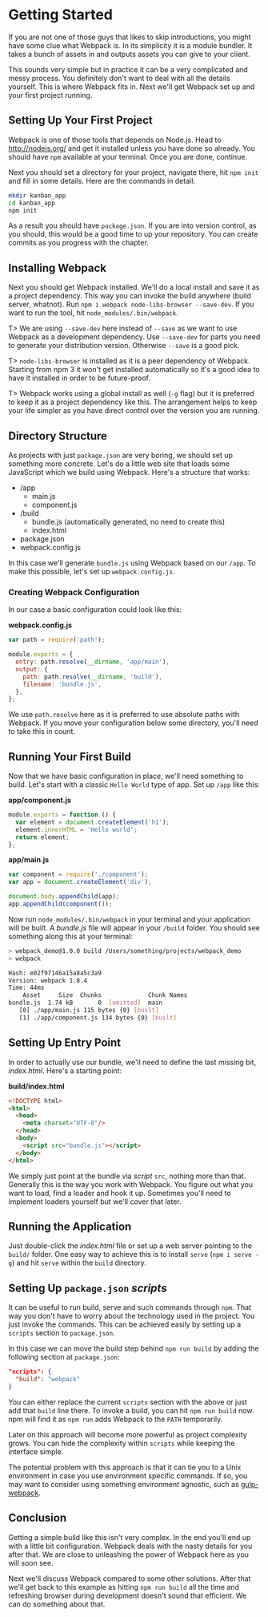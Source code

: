 # Getting Started

If you are not one of those guys that likes to skip introductions, you might have some clue what Webpack is. In its simplicity it is a module bundler. It takes a bunch of assets in and outputs assets you can give to your client.

This sounds very simple but in practice it can be a very complicated and messy process. You definitely don't want to deal with all the details yourself. This is where Webpack fits in. Next we'll get Webpack set up and your first project running.

## Setting Up Your First Project

Webpack is one of those tools that depends on Node.js. Head to http://nodejs.org/ and get it installed unless you have done so already. You should have `npm` available at your terminal. Once you are done, continue.

Next you should set a directory for your project, navigate there, hit `npm init` and fill in some details. Here are the commands in detail:

```bash
mkdir kanban_app
cd kanban_app
npm init
```

As a result you should have `package.json`. If you are into version control, as you should, this would be a good time to up your repository. You can create commits as you progress with the chapter.

## Installing Webpack

Next you should get Webpack installed. We'll do a local install and save it as a project dependency. This way you can invoke the build anywhere (build server, whatnot). Run `npm i webpack node-libs-browser --save-dev`. If you want to run the tool, hit `node_modules/.bin/webpack`.

T> We are using `--save-dev` here instead of `--save` as we want to use Webpack as a development dependency. Use `--save-dev` for parts you need to generate your distribution version. Otherwise `--save` is a good pick.

T> `node-libs-browser` is installed as it is a peer dependency of Webpack. Starting from npm 3 it won't get installed automatically so it's a good idea to have it installed in order to be future-proof.

T> Webpack works using a global install as well (`-g` flag) but it is preferred to keep it as a project dependency like this. The arrangement helps to keep your life simpler as you have direct control over the version you are running.

## Directory Structure

As projects with just `package.json` are very boring, we should set up something more concrete. Let's do a little web site that loads some JavaScript which we build using Webpack. Here's a structure that works:

- /app
  - main.js
  - component.js
- /build
  - bundle.js (automatically generated, no need to create this)
  - index.html
- package.json
- webpack.config.js

In this case we'll generate `bundle.js` using Webpack based on our `/app`. To make this possible, let's set up `webpack.config.js`.

### Creating Webpack Configuration

In our case a basic configuration could look like this:

**webpack.config.js**

```javascript
var path = require('path');

module.exports = {
  entry: path.resolve(__dirname, 'app/main'),
  output: {
    path: path.resolve(__dirname, 'build'),
    filename: 'bundle.js',
  },
};
```

We use `path.resolve` here as it is preferred to use absolute paths with Webpack. If you move your configuration below some directory, you'll need to take this in count.

## Running Your First Build

Now that we have basic configuration in place, we'll need something to build. Let's start with a classic `Hello World` type of app. Set up `/app` like this:

**app/component.js**

```javascript
module.exports = function () {
  var element = document.createElement('h1');
  element.innerHTML = 'Hello world';
  return element;
};
```

**app/main.js**

```javascript
var component = require('./component');
var app = document.createElement('div');

document.body.appendChild(app);
app.appendChild(component());
```

Now run `node_modules/.bin/webpack` in your terminal and your application will be built. A *bundle.js* file will appear in your `/build` folder. You should see something along this at your terminal:

```bash
> webpack_demo@1.0.0 build /Users/something/projects/webpack_demo
> webpack

Hash: e02f97146a15a8a5c3a9
Version: webpack 1.8.4
Time: 44ms
    Asset     Size  Chunks             Chunk Names
bundle.js  1.74 kB       0  [emitted]  main
   [0] ./app/main.js 115 bytes {0} [built]
   [1] ./app/component.js 134 bytes {0} [built]
```

## Setting Up Entry Point

In order to actually use our bundle, we'll need to define the last missing bit, *index.html*. Here's a starting point:

**build/index.html**

```html
<!DOCTYPE html>
<html>
  <head>
    <meta charset="UTF-8"/>
  </head>
  <body>
    <script src="bundle.js"></script>
  </body>
</html>
```

We simply just point at the bundle via *script* `src`, nothing more than that. Generally this is the way you work with Webpack. You figure out what you want to load, find a loader and hook it up. Sometimes you'll need to implement loaders yourself but we'll cover that later.

## Running the Application

Just double-click the *index.html* file or set up a web server pointing to the `build/` folder. One easy way to achieve this is to install `serve` (`npm i serve -g`) and hit `serve` within the `build` directory.

## Setting Up `package.json` *scripts*

It can be useful to run build, serve and such commands through `npm`. That way you don't have to worry about the technology used in the project. You just invoke the commands. This can be achieved easily by setting up a `scripts` section to `package.json`.

In this case we can move the build step behind `npm run build` by adding the following section at `package.json`:

```json
"scripts": {
  "build": "webpack"
}
```

You can either replace the current `scripts` section with the above or just add that `build` line there. To invoke a build, you can hit `npm run build` now. npm will find it as `npm run` adds Webpack to the `PATH` temporarily.

Later on this approach will become more powerful as project complexity grows. You can hide the complexity within `scripts` while keeping the interface simple.

The potential problem with this approach is that it can tie you to a Unix environment in case you use environment specific commands. If so, you may want to consider using something environment agnostic, such as [gulp-webpack](https://www.npmjs.com/package/gulp-webpack).

## Conclusion

Getting a simple build like this isn't very complex. In the end you'll end up with a little bit configuration. Webpack deals with the nasty details for you after that. We are close to unleashing the power of Webpack here as you will soon see.

Next we'll discuss Webpack compared to some other solutions. After that we'll get back to this example as hitting `npm run build` all the time and refreshing browser during development doesn't sound that efficient. We can do something about that.

